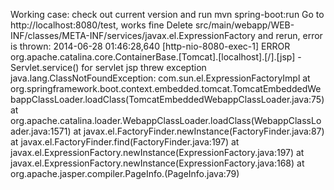 Working case: check out current version and run mvn spring-boot:run
Go to http://localhost:8080/test, works fine
Delete src/main/webapp/WEB-INF/classes/META-INF/services/javax.el.ExpressionFactory and rerun, error is thrown:
2014-06-28 01:46:28,640 [http-nio-8080-exec-1] ERROR org.apache.catalina.core.ContainerBase.[Tomcat].[localhost].[/].[jsp] - Servlet.service() for servlet jsp threw exception
java.lang.ClassNotFoundException: com.sun.el.ExpressionFactoryImpl
at org.springframework.boot.context.embedded.tomcat.TomcatEmbeddedWebappClassLoader.loadClass(TomcatEmbeddedWebappClassLoader.java:75)
at org.apache.catalina.loader.WebappClassLoader.loadClass(WebappClassLoader.java:1571)
at javax.el.FactoryFinder.newInstance(FactoryFinder.java:87)
at javax.el.FactoryFinder.find(FactoryFinder.java:197)
at javax.el.ExpressionFactory.newInstance(ExpressionFactory.java:197)
at javax.el.ExpressionFactory.newInstance(ExpressionFactory.java:168)
at org.apache.jasper.compiler.PageInfo.<init>(PageInfo.java:79)
